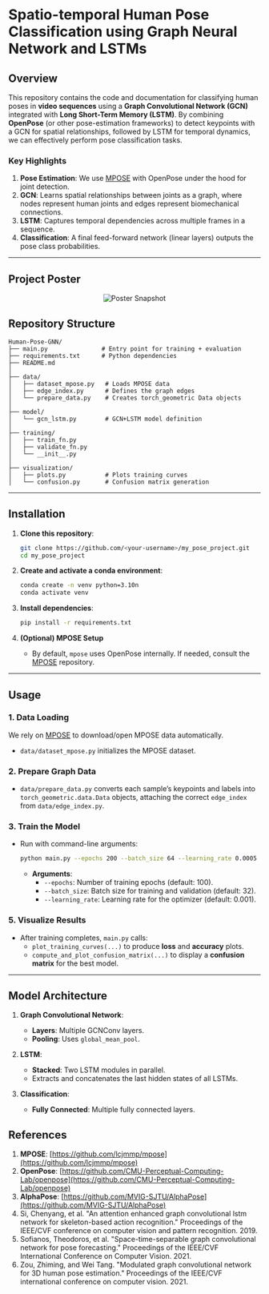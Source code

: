 # Spatio-temporal Human Pose Classification using Graph Neural Network and LSTMs

## Overview

This repository contains the code and documentation for classifying human poses in **video sequences** using a **Graph Convolutional Network (GCN)** integrated with **Long Short-Term Memory (LSTM)**. By combining **OpenPose** (or other pose-estimation frameworks) to detect keypoints with a GCN for spatial relationships, followed by LSTM for temporal dynamics, we can effectively perform pose classification tasks.

### Key Highlights
1. **Pose Estimation**: We use [MPOSE](https://github.com/lcjmmp/mpose) with OpenPose under the hood for joint detection.  
2. **GCN**: Learns spatial relationships between joints as a graph, where nodes represent human joints and edges represent biomechanical connections.  
3. **LSTM**: Captures temporal dependencies across multiple frames in a sequence.  
4. **Classification**: A final feed-forward network (linear layers) outputs the pose class probabilities.

---

## Project Poster
<p align="center">
  <img src="Poster.jpg" alt="Poster Snapshot" />
</p>

## Repository Structure
```
Human-Pose-GNN/
├── main.py               # Entry point for training + evaluation
├── requirements.txt      # Python dependencies
├── README.md             
│
├── data/
│   ├── dataset_mpose.py   # Loads MPOSE data
│   ├── edge_index.py      # Defines the graph edges
│   └── prepare_data.py    # Creates torch_geometric Data objects
│
├── model/
│   └── gcn_lstm.py        # GCN+LSTM model definition
│
├── training/
│   ├── train_fn.py        
│   ├── validate_fn.py     
│   └── __init__.py
│
├── visualization/
│   ├── plots.py           # Plots training curves
│   └── confusion.py       # Confusion matrix generation

```

---

## Installation

1. **Clone this repository**:
   ```bash
   git clone https://github.com/<your-username>/my_pose_project.git
   cd my_pose_project
   ```

2.  **Create and activate a conda environment**:
    ```bash
    conda create -n venv python=3.10n
    conda activate venv
    ```

3. **Install dependencies**:
   ```bash
   pip install -r requirements.txt
   ```

4. **(Optional) MPOSE Setup**  
   - By default, `mpose` uses OpenPose internally. If needed, consult the [MPOSE](https://github.com/PIC4SeR/MPOSE2021_Dataset) repository. 

---

## Usage

### 1. Data Loading
We rely on [MPOSE](https://github.com/PIC4SeR/MPOSE2021_Dataset) to download/open MPOSE data automatically.  
- `data/dataset_mpose.py` initializes the MPOSE dataset.

### 2. Prepare Graph Data
- `data/prepare_data.py` converts each sample’s keypoints and labels into `torch_geometric.data.Data` objects, attaching the correct `edge_index` from `data/edge_index.py`.

### 3. Train the Model
- Run with command-line arguments:
  ```bash
  python main.py --epochs 200 --batch_size 64 --learning_rate 0.0005 
  ```
  - **Arguments**:
    - `--epochs`: Number of training epochs (default: 100).
    - `--batch_size`: Batch size for training and validation (default: 32).
    - `--learning_rate`: Learning rate for the optimizer (default: 0.001).

### 5. Visualize Results
- After training completes, `main.py` calls:
  - `plot_training_curves(...)` to produce **loss** and **accuracy** plots.  
  - `compute_and_plot_confusion_matrix(...)` to display a **confusion matrix** for the best model.

---

## Model Architecture

1.  **Graph Convolutional Network**:
    -   **Layers**: Multiple GCNConv layers.
    -   **Pooling**: Uses `global_mean_pool`.

2.  **LSTM**:
    -   **Stacked**: Two LSTM modules in parallel.
    -   Extracts and concatenates the last hidden states of all LSTMs.

3.  **Classification**:
    -   **Fully Connected**: Multiple fully connected layers.

## References

1. **MPOSE**: [https://github.com/lcjmmp/mpose](https://github.com/lcjmmp/mpose)  
2. **OpenPose**: [https://github.com/CMU-Perceptual-Computing-Lab/openpose](https://github.com/CMU-Perceptual-Computing-Lab/openpose)
3. **AlphaPose**: [https://github.com/MVIG-SJTU/AlphaPose](https://github.com/MVIG-SJTU/AlphaPose)
4. Si, Chenyang, et al. "An attention enhanced graph convolutional lstm network for skeleton-based action recognition." Proceedings of the IEEE/CVF conference on computer vision and pattern recognition. 2019.
5. Sofianos, Theodoros, et al. "Space-time-separable graph convolutional network for pose forecasting." Proceedings of the IEEE/CVF International Conference on Computer Vision. 2021.  
6. Zou, Zhiming, and Wei Tang. "Modulated graph convolutional network for 3D human pose estimation." Proceedings of the IEEE/CVF international conference on computer vision. 2021.
